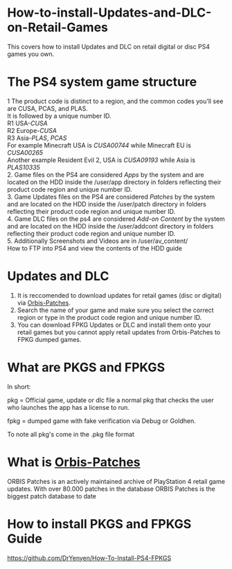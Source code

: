 # How-to-install-Updates-and-DLC-on-Retail-Games
This covers how  to install Updates and DLC on retail digital or disc PS4 games you own.      

# The PS4 system game structure  
1 The product code is distinct to a region, and the common codes you’ll see are CUSA, PCAS, and PLAS.      
It is followed by a unique number ID.        
R1 USA-*CUSA*       
R2 Europe-*CUSA*         
R3 Asia-*PLAS*, *PCAS*    
For example Minecraft USA is *CUSA00744* while Minecraft EU is *CUSA00265*     
Another example Resident Evil 2, USA is *CUSA09193* while Asia is *PLAS10335*        
2. Game files on the PS4 are considered *Apps* by the system and are located on the HDD inside the /user/app directory in folders reflecting their product code region and unique number ID.    
3. Game Updates files on the PS4 are considered *Patches* by the system and are located on the HDD inside the /user/patch directory in folders reflecting their product code region and unique number ID.    
4. Game DLC files on the ps4 are considered *Add-on Content* by the system and are located on the HDD inside the /user/addcont directory in folders reflecting their product code region and unique number ID.      
5. Additionally Screenshots and Videos are in /user/av_content/    
How to FTP into PS4 and view the contents of the HDD guide    
     
      
# Updates and DLC     
1. It is reccomended to download updates for retail games (disc or digital) via [Orbis-Patches](https://orbispatches.com/).           
2. Search the name of your game and make sure you select the correct region or type in the product code region and unique number ID.      
3. You can download FPKG Updates or DLC and install them onto your retail games but you cannot apply retail updates from Orbis-Patches to FPKG dumped games.    

# What are PKGS and FPKGS      
In short:    
       
pkg = Official game, update or dlc file a normal pkg that checks the user who launches the app has a license to run.    
     
fpkg = dumped game with fake verification via Debug or Goldhen.
      
To note all pkg's come in the .pkg file format   

	   
# What is [Orbis-Patches](https://orbispatches.com/)    
ORBIS Patches is an actively maintained archive of PlayStation 4 retail game updates. With over 80.000 patches in the database ORBIS Patches is the biggest patch database to date    


 
# How to install PKGS and FPKGS Guide
https://github.com/DrYenyen/How-To-Install-PS4-FPKGS     
    